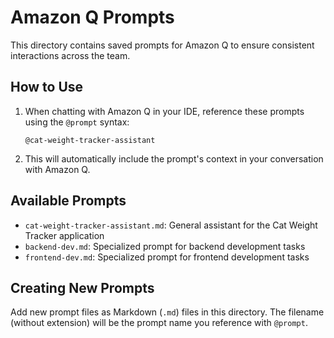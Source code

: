 # Amazon Q Prompts

This directory contains saved prompts for Amazon Q to ensure consistent interactions across the team.

## How to Use

1. When chatting with Amazon Q in your IDE, reference these prompts using the `@prompt` syntax:

   ```text
   @cat-weight-tracker-assistant
   ```

2. This will automatically include the prompt's context in your conversation with Amazon Q.

## Available Prompts

- `cat-weight-tracker-assistant.md`: General assistant for the Cat Weight Tracker application
- `backend-dev.md`: Specialized prompt for backend development tasks
- `frontend-dev.md`: Specialized prompt for frontend development tasks

## Creating New Prompts

Add new prompt files as Markdown (`.md`) files in this directory. The filename (without extension) will be the prompt name you reference with `@prompt`.
